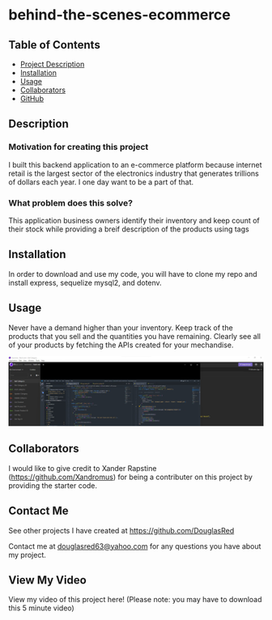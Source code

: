 # behind-the-scenes-ecommerce

## Table of Contents

- [Project Description](#Description)
- [Installation](#Installation)
- [Usage](#Usage)
- [Collaborators](#Collaborators)
- [GitHub](#GitHub)

## Description

### Motivation for creating this project

I built this backend application to an e-commerce platform because internet retail is the largest sector of the electronics industry that generates trillions of dollars each year. I one day want to be a part of that.

### What problem does this solve?

This application business owners identify their inventory and keep count of their stock while providing a breif description of the products using tags

## Installation

In order to download and use my code, you will have to clone my repo and install express, sequelize mysql2, and dotenv.

## Usage

Never have a demand higher than your inventory. Keep track of the products that you sell and the quantities you have remaining. Clearly see all of your products by fetching the APIs created for your mechandise.

![Alt text](./assets/images/behind-the-scenes-apis.jpg)

## Collaborators

I would like to give credit to Xander Rapstine (https://github.com/Xandromus) for being a contributer on this project by providing the starter code.

## Contact Me

See other projects I have created at https://github.com/DouglasRed

Contact me at douglasred63@yahoo.com for any questions you have about my project.

## View My Video

View my video of this project here! (Please note: you may have to download this 5 minute video)
